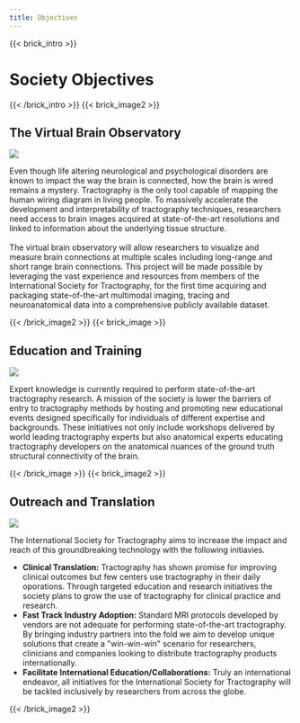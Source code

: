 ```yaml
---
title: Objectives
---
```

{{< brick_intro >}}

# Society Objectives

{{< /brick_intro >}}
{{< brick_image2 >}}

## The Virtual Brain Observatory

![](/uploads/illustrations/cuate/responsive.svg)

Even though life altering neurological and psychological disorders are known to impact the way the brain is connected, how the brain is wired remains a mystery. Tractography is the only tool capable of mapping the human wiring diagram in living people. To massively accelerate the development and interpretability of tractography techniques, researchers need access to brain images acquired at state-of-the-art resolutions and linked to information about the underlying tissue structure.
<br><br>
The virtual brain observatory will allow researchers to visualize and measure brain connections at multiple scales including long-range and short range brain connections.  This project will be made possible by leveraging the vast experience and resources from members of the International Society for Tractography, for the first time acquiring and packaging state-of-the-art multimodal imaging, tracing and neuroanatomical data into a comprehensive publicly available dataset.

{{< /brick_image2 >}}
{{< brick_image >}}

## Education and Training

![](/uploads/illustrations/cuate/version-control.svg)

Expert knowledge is currently required to perform state-of-the-art tractography research. A mission of the society is lower the barriers of entry to tractography methods by hosting and promoting new educational events designed specifically for individuals of different expertise and backgrounds. These initiatives not only include workshops delivered by world leading tractography experts but also anatomical experts educating tractography developers on the anatomical nuances of the ground truth structural connectivity of the brain.

{{< /brick_image >}}
{{< brick_image2 >}}

## Outreach and Translation

![](/uploads/illustrations/cuate/responsive.svg)

The International Society for Tractography aims to increase the impact and reach of this groundbreaking technology with the following initiavies.

- <b>Clinical Translation:</b> Tractography has shown promise for improving clinical outcomes but few centers use tractography in their daily oporations. Through targeted education and research initiatives the society plans to grow the use of tractography for clinical practice and research.
- <b>Fast Track Industry Adoption:</b> Standard MRI protocols developed by vendors are not adequate for performing state-of-the-art tractography. By bringing industry partners into the fold we aim to develop unique solutions that create a "win-win-win" scenario for researchers, clinicians and companies looking to distribute tractography products internationally.
- <b>Facilitate International Education/Collaborations:</b>  Truly an international endeavor, all initiatives for the International Society for Tractography will be tackled inclusively by researchers from across the globe.

{{< /brick_image2 >}}

